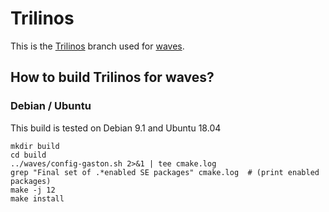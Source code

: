 # Trilinos

This is the [Trilinos](https://github.com/trilinos/Trilinos) branch used for [waves](https://github.com/ulgltas/waves).

## How to build Trilinos for waves?

### Debian / Ubuntu

This build is tested on Debian 9.1 and Ubuntu 18.04

```
mkdir build
cd build
../waves/config-gaston.sh 2>&1 | tee cmake.log
grep "Final set of .*enabled SE packages" cmake.log  # (print enabled packages)
make -j 12
make install
```

